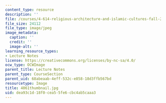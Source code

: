 ```yaml
---
content_type: resource
description: ''
file: /courses/4-614-religious-architecture-and-islamic-cultures-fall-2002/dea93c1d18f0cea55fe6cbc4ab5caaa3_4061thumbnail.jpg
file_size: 24112
file_type: image/jpeg
image_metadata:
  caption: ''
  credit: ''
  image-alt: ''
learning_resource_types:
- Lecture Notes
license: https://creativecommons.org/licenses/by-nc-sa/4.0/
ocw_type: OCWImage
parent_title: Lecture Notes
parent_type: CourseSection
parent_uid: 68abeaab-4eff-532c-e858-18d3ffb567bd
resourcetype: Image
title: 4061thumbnail.jpg
uid: dea93c1d-18f0-cea5-5fe6-cbc4ab5caaa3
---
```

